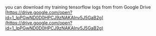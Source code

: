 you can download my training tensorflow logs from from Google Drive 
[https://drive.google.com/open?id=1_IpPGwND0D0HPCJ9zNAKAInv5J5GaB2g](https://drive.google.com/open?id=1_IpPGwND0D0HPCJ9zNAKAInv5J5GaB2g)